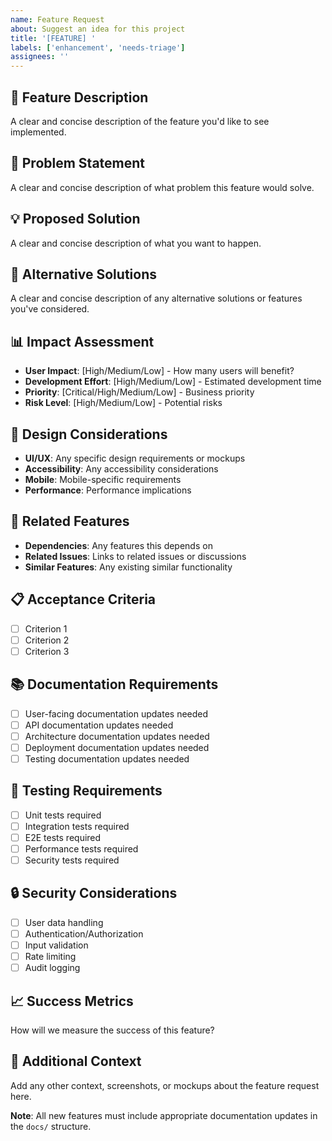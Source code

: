 ```yaml
---
name: Feature Request
about: Suggest an idea for this project
title: '[FEATURE] '
labels: ['enhancement', 'needs-triage']
assignees: ''
---
```


## 🚀 **Feature Description**
A clear and concise description of the feature you'd like to see implemented.

## 🎯 **Problem Statement**
A clear and concise description of what problem this feature would solve.

## 💡 **Proposed Solution**
A clear and concise description of what you want to happen.

## 🔄 **Alternative Solutions**
A clear and concise description of any alternative solutions or features you've considered.

## 📊 **Impact Assessment**
- **User Impact**: [High/Medium/Low] - How many users will benefit?
- **Development Effort**: [High/Medium/Low] - Estimated development time
- **Priority**: [Critical/High/Medium/Low] - Business priority
- **Risk Level**: [High/Medium/Low] - Potential risks

## 🎨 **Design Considerations**
- **UI/UX**: Any specific design requirements or mockups
- **Accessibility**: Any accessibility considerations
- **Mobile**: Mobile-specific requirements
- **Performance**: Performance implications

## 🔗 **Related Features**
- **Dependencies**: Any features this depends on
- **Related Issues**: Links to related issues or discussions
- **Similar Features**: Any existing similar functionality

## 📋 **Acceptance Criteria**
- [ ] Criterion 1
- [ ] Criterion 2
- [ ] Criterion 3

## 📚 **Documentation Requirements**
- [ ] User-facing documentation updates needed
- [ ] API documentation updates needed
- [ ] Architecture documentation updates needed
- [ ] Deployment documentation updates needed
- [ ] Testing documentation updates needed

## 🧪 **Testing Requirements**
- [ ] Unit tests required
- [ ] Integration tests required
- [ ] E2E tests required
- [ ] Performance tests required
- [ ] Security tests required

## 🔒 **Security Considerations**
- [ ] User data handling
- [ ] Authentication/Authorization
- [ ] Input validation
- [ ] Rate limiting
- [ ] Audit logging

## 📈 **Success Metrics**
How will we measure the success of this feature?

## 🎯 **Additional Context**
Add any other context, screenshots, or mockups about the feature request here.

**Note**: All new features must include appropriate documentation updates in the `docs/` structure. 